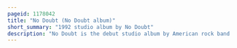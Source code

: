 ```yaml
---
pageid: 1178042
title: "No Doubt (No Doubt album)"
short_summary: "1992 studio album by No Doubt"
description: "No Doubt is the debut studio album by American rock band No Doubt, released on March 17, 1992, by Interscope Records. It was originally recorded as an independent Album but was re-recorded after the Band signed with Interscope. It was produced by Dito Godwin and recorded in Los Angeles."
---
```


